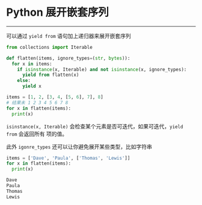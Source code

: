 # Python 展开嵌套序列

---

可以通过 `yield from` 语句加上递归器来展开嵌套序列

```python
from collections import Iterable

def flatten(items, ignore_types=(str, bytes)):
  for x in items:
    if isinstance(x, Iterable) and not isinstance(x, ignore_types):
      yield from flatten(x)
    else:
      yield x

items = [1, 2, [3, 4, [5, 6], 7], 8]
# 结果未 1 2 3 4 5 6 7 8
for x in flatten(items):
  print(x)
```

`isinstance(x, Iterable)` 会检查某个元素是否可迭代，如果可迭代，`yield from` 会返回所有
项的值。

此外 `igonre_types` 还可以让你避免展开某些类型，比如字符串

```python
items = ['Dave', 'Paula', ['Thomas', 'Lewis']]
for x in flatten(items):
  print(x)
```

```bash
Dave
Paula
Thomas
Lewis
```
